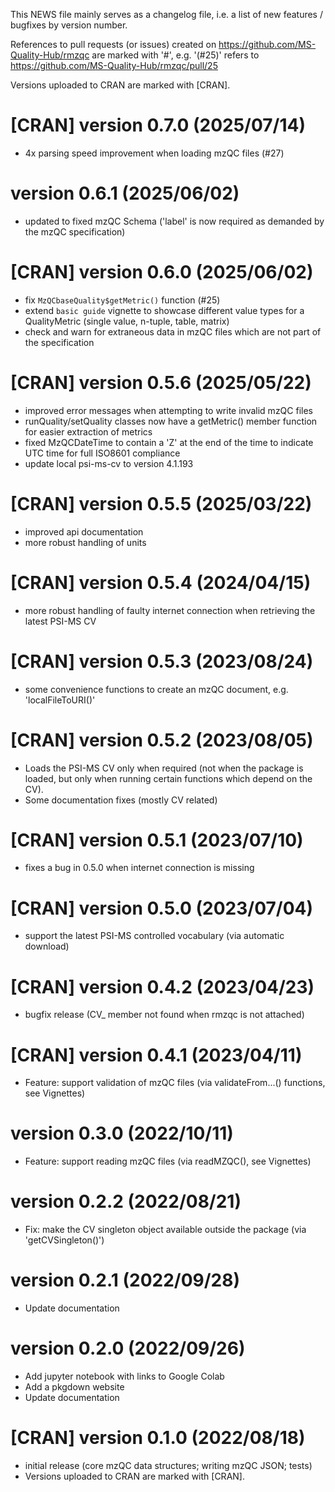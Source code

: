 This NEWS file mainly serves as a changelog file,
i.e. a list of new features / bugfixes by version number.

References to pull requests (or issues) created on https://github.com/MS-Quality-Hub/rmzqc
are marked with '#<number>', e.g. '(#25)' refers to https://github.com/MS-Quality-Hub/rmzqc/pull/25

Versions uploaded to CRAN are marked with [CRAN].

# [CRAN] version 0.7.0 (2025/07/14)

* 4x parsing speed improvement when loading mzQC files (#27)


# version 0.6.1 (2025/06/02)

* updated to fixed mzQC Schema ('label' is now required as demanded by the mzQC specification)

# [CRAN] version 0.6.0 (2025/06/02)

* fix `MzQCbaseQuality$getMetric()` function (#25)
* extend `basic guide` vignette to showcase different value types for a QualityMetric (single value, n-tuple, table, matrix)
* check and warn for extraneous data in mzQC files which are not part of the specification

# [CRAN] version 0.5.6 (2025/05/22)

* improved error messages when attempting to write invalid mzQC files
* runQuality/setQuality classes now have a getMetric() member function for easier extraction of metrics
* fixed MzQCDateTime to contain a 'Z' at the end of the time to indicate UTC time for full ISO8601 compliance
* update local psi-ms-cv to version 4.1.193

# [CRAN] version 0.5.5 (2025/03/22)

* improved api documentation
* more robust handling of units

# [CRAN] version 0.5.4 (2024/04/15)

* more robust handling of faulty internet connection when retrieving the latest PSI-MS CV

# [CRAN] version 0.5.3 (2023/08/24)

* some convenience functions to create an mzQC document, e.g. 'localFileToURI()'

# [CRAN] version 0.5.2 (2023/08/05)

* Loads the PSI-MS CV only when required (not when the package is loaded, but only when running certain functions which depend on the CV).
* Some documentation fixes (mostly CV related)

# [CRAN] version 0.5.1 (2023/07/10)

* fixes a bug in 0.5.0 when internet connection is missing

# [CRAN] version 0.5.0 (2023/07/04)

* support the latest PSI-MS controlled vocabulary (via automatic download)

# [CRAN] version 0.4.2 (2023/04/23)

* bugfix release (CV_ member not found when rmzqc is not attached)

# [CRAN] version 0.4.1 (2023/04/11)

* Feature: support validation of mzQC files (via validateFrom...() functions, see Vignettes)

# version 0.3.0 (2022/10/11)

* Feature: support reading mzQC files (via readMZQC(), see Vignettes)

# version 0.2.2 (2022/08/21)

* Fix: make the CV singleton object available outside the package (via 'getCVSingleton()')

# version 0.2.1 (2022/09/28)

* Update documentation

# version 0.2.0 (2022/09/26)

* Add jupyter notebook with links to Google Colab
* Add a pkgdown website
* Update documentation


# [CRAN] version 0.1.0 (2022/08/18)

* initial release (core mzQC data structures; writing mzQC JSON; tests)
* Versions uploaded to CRAN are marked with [CRAN].
